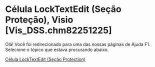 
# Célula LockTextEdit (Seção Proteção), Visio [Vis_DSS.chm82251225]

Olá! Você foi redirecionado para uma das nossas páginas de Ajuda F1. Selecione o tópico que estava procurando abaixo.

[Célula LockTextEdit (Seção Protection)](http://msdn.microsoft.com/library/d8de5fa4-826b-e869-4d9f-997361d05fd8%28Office.15%29.aspx)
